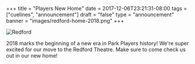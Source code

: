+++
title  = "Players New Home"
date = 2017-12-06T23:21:31-08:00
tags = ["cuelines", "announcement"]
draft = "false"
type = "announcement"
banner = "images/redford-home-2018.png"
+++
<!--
What are you announcing? In an audition notice, use this section to describe the history of the show, and give any details you can about the Park Players production.
-->

![Redford](/images/redford-home-2018.png)

2018 marks the beginning of a new era in Park Players history! We're super excited for our move to the Redford Theatre. Make sure to come check us out in our new home!
